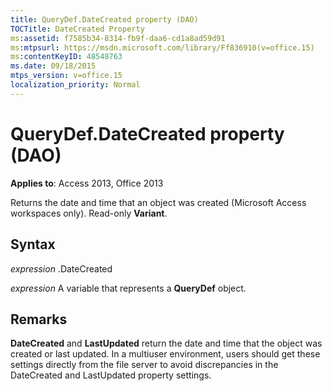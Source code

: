 ```yaml
---
title: QueryDef.DateCreated property (DAO)
TOCTitle: DateCreated Property
ms:assetid: f7585b34-8314-fb9f-daa6-cd1a8ad59d91
ms:mtpsurl: https://msdn.microsoft.com/library/Ff836910(v=office.15)
ms:contentKeyID: 48548763
ms.date: 09/18/2015
mtps_version: v=office.15
localization_priority: Normal
---
```


# QueryDef.DateCreated property (DAO)


**Applies to**: Access 2013, Office 2013

Returns the date and time that an object was created (Microsoft Access workspaces only). Read-only **Variant**.

## Syntax

*expression* .DateCreated

*expression* A variable that represents a **QueryDef** object.

## Remarks

**DateCreated** and **LastUpdated** return the date and time that the object was created or last updated. In a multiuser environment, users should get these settings directly from the file server to avoid discrepancies in the DateCreated and LastUpdated property settings.

